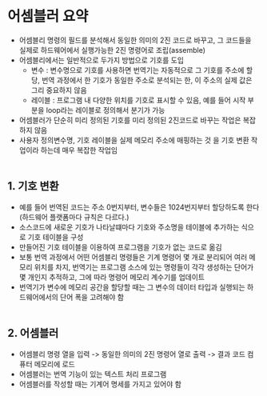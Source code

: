 # 어셈블러 요약

- 어셈블리 명령의 필드를 분석해서 동일한 의미의 2진 코드로 바꾸고, 그 코드들을 실제로 하드웨어에서 실행가능한 2진 명령어로 조립(assemble)
- 어셈블리에서는 일반적으로 두가지 방법으로 기호를 도입
  - 변수 : 변수명으로 기호를 사용하면 번역기는 자동적으로 그 기호를 주소에 할당, 번역 과정에서 한 기호가 동일한 주소로 분석되는 한, 이 주소의 실제 값은 그리 중요하지 않음
  - 레이블 : 프로그램 내 다양한 위치를 기호로 표시할 수 있음, 예를 들어 시작 부분을 loop라는 레이블로 정의해서 분기가 가능
- 어셈블러가 단순히 미리 정의된 기호를 미리 정의된 2진코드로 바꾸는 작업은 복잡하지 않음
- 사용자 정의변수명, 기호 레이블을 실제 메모리 주소에 매핑하는 것 을 기호 변환 작업이라 하는데 매우 복잡한 작업임
</br></br>

## 1. 기호 변환
- 예를 들어 번역된 코드는 주소 0번지부터, 변수들은 1024번지부터 할당하도록 한다(하드웨어 플랫폼마다 규칙은 다르다.)
- 소스코드에 새로운 기호가 나타날떄마다 기호와 주소명을 테이블에 추가하는 식으로 기호 테이블을 구성
- 만들어진 기호 테이블을 이용하여 프로그램을 기호가 없는 코드로 옮김
- 보통 번역 과정에서 어떤 어셈블리 명령들은 기계 명령어 몇 개로 분리되어 여러 메모리 위치를 차지, 번역기는 프로그램 소스에 있는 명령들이 각각 생성하는 단어가 몇 개인지 추적하고, 그에 따라 명령어 메모리 계수기를 업데이트
- 번역기가 변수에 메모리 공간을 할당할 때는 그 변수의 데이터 타입과 실행되는 하드웨어에서의 단어 폭을 고려해야 함
</br></br>

## 2. 어셈블러
- 어셈블리 명령 열을 입력 -> 동일한 의미의 2진 명령어 열로 출력 -> 결과 코드 컴퓨터 메모리에 로드
- 어셈블러는 번역 기능이 있는 텍스트 처리 프로그램
- 어셈블러를 작성할 때는 기계어 명세를 가지고 있어야 함
</br></br>